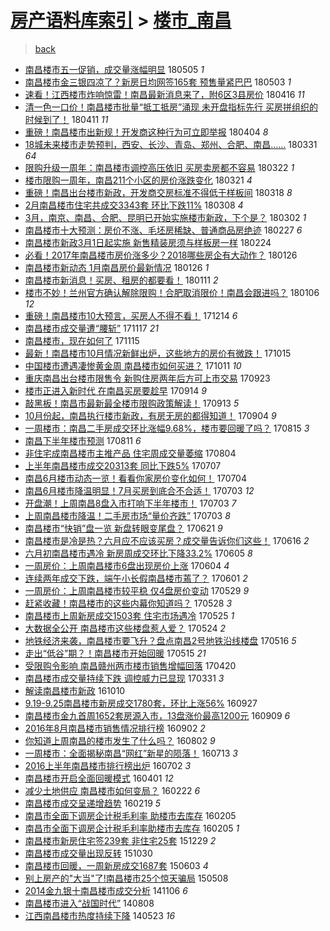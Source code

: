 [房产语料库索引](../../README.md)  > [楼市_南昌](楼市_南昌.md)
====
> [back](../README.md)

- [南昌楼市五一促销，成交量涨幅明显](http://jkwz.applinzi.com/ittc/7099676021571978256.html#%E5%8D%97%E6%98%8C%E6%A5%BC%E5%B8%82%E4%BA%94%E4%B8%80%E4%BF%83%E9%94%80%EF%BC%8C%E6%88%90%E4%BA%A4%E9%87%8F%E6%B6%A8%E5%B9%85%E6%98%8E%E6%98%BE) 180505 *1* 
- [南昌楼市金三银四凉了？新房日均网签165套 预售量紧巴巴](http://jkwz.applinzi.com/ittc/7098923072017138698.html#%E5%8D%97%E6%98%8C%E6%A5%BC%E5%B8%82%E9%87%91%E4%B8%89%E9%93%B6%E5%9B%9B%E5%87%89%E4%BA%86%EF%BC%9F%E6%96%B0%E6%88%BF%E6%97%A5%E5%9D%87%E7%BD%91%E7%AD%BE165%E5%A5%97+%E9%A2%84%E5%94%AE%E9%87%8F%E7%B4%A7%E5%B7%B4%E5%B7%B4) 180503 *1* 
- [速看！江西楼市炸响惊雷！南昌最新消息来了，附6区3县房价](http://jkwz.applinzi.com/ittc/7092534292599276550.html#%E9%80%9F%E7%9C%8B%EF%BC%81%E6%B1%9F%E8%A5%BF%E6%A5%BC%E5%B8%82%E7%82%B8%E5%93%8D%E6%83%8A%E9%9B%B7%EF%BC%81%E5%8D%97%E6%98%8C%E6%9C%80%E6%96%B0%E6%B6%88%E6%81%AF%E6%9D%A5%E4%BA%86%EF%BC%8C%E9%99%846%E5%8C%BA3%E5%8E%BF%E6%88%BF%E4%BB%B7) 180416 *11* 
- [清一色一口价！南昌楼市批量“抵工抵房”涌现 未开盘指标先行 买房拼组织的时候到了！](http://jkwz.applinzi.com/ittc/7090676772893099025.html#%E6%B8%85%E4%B8%80%E8%89%B2%E4%B8%80%E5%8F%A3%E4%BB%B7%EF%BC%81%E5%8D%97%E6%98%8C%E6%A5%BC%E5%B8%82%E6%89%B9%E9%87%8F%E2%80%9C%E6%8A%B5%E5%B7%A5%E6%8A%B5%E6%88%BF%E2%80%9D%E6%B6%8C%E7%8E%B0+%E6%9C%AA%E5%BC%80%E7%9B%98%E6%8C%87%E6%A0%87%E5%85%88%E8%A1%8C+%E4%B9%B0%E6%88%BF%E6%8B%BC%E7%BB%84%E7%BB%87%E7%9A%84%E6%97%B6%E5%80%99%E5%88%B0%E4%BA%86%EF%BC%81) 180411 *11* 
- [重磅！南昌楼市出新规！开发商这种行为可立即举报](http://jkwz.applinzi.com/ittc/7088209168723084294.html#%E9%87%8D%E7%A3%85%EF%BC%81%E5%8D%97%E6%98%8C%E6%A5%BC%E5%B8%82%E5%87%BA%E6%96%B0%E8%A7%84%EF%BC%81%E5%BC%80%E5%8F%91%E5%95%86%E8%BF%99%E7%A7%8D%E8%A1%8C%E4%B8%BA%E5%8F%AF%E7%AB%8B%E5%8D%B3%E4%B8%BE%E6%8A%A5) 180404 *8* 
- [18城未来楼市走势预判，西安、长沙、青岛、郑州、合肥、南昌……](http://jkwz.applinzi.com/ittc/7086338269770155025.html#18%E5%9F%8E%E6%9C%AA%E6%9D%A5%E6%A5%BC%E5%B8%82%E8%B5%B0%E5%8A%BF%E9%A2%84%E5%88%A4%EF%BC%8C%E8%A5%BF%E5%AE%89%E3%80%81%E9%95%BF%E6%B2%99%E3%80%81%E9%9D%92%E5%B2%9B%E3%80%81%E9%83%91%E5%B7%9E%E3%80%81%E5%90%88%E8%82%A5%E3%80%81%E5%8D%97%E6%98%8C%E2%80%A6%E2%80%A6) 180331 *64* 
- [限购升级一周年：南昌楼市调控高压依旧 买房卖房都不容易](http://jkwz.applinzi.com/ittc/7083337311930811408.html#%E9%99%90%E8%B4%AD%E5%8D%87%E7%BA%A7%E4%B8%80%E5%91%A8%E5%B9%B4%EF%BC%9A%E5%8D%97%E6%98%8C%E6%A5%BC%E5%B8%82%E8%B0%83%E6%8E%A7%E9%AB%98%E5%8E%8B%E4%BE%9D%E6%97%A7+%E4%B9%B0%E6%88%BF%E5%8D%96%E6%88%BF%E9%83%BD%E4%B8%8D%E5%AE%B9%E6%98%93) 180322 *1* 
- [楼市限购一周年，南昌211个小区的房价涨跌变化](http://jkwz.applinzi.com/ittc/7082935100990030854.html#%E6%A5%BC%E5%B8%82%E9%99%90%E8%B4%AD%E4%B8%80%E5%91%A8%E5%B9%B4%EF%BC%8C%E5%8D%97%E6%98%8C211%E4%B8%AA%E5%B0%8F%E5%8C%BA%E7%9A%84%E6%88%BF%E4%BB%B7%E6%B6%A8%E8%B7%8C%E5%8F%98%E5%8C%96) 180321 *4* 
- [重磅！南昌出台楼市新政，开发商交房标准不得低于样板间](http://jkwz.applinzi.com/ittc/7081929915702445072.html#%E9%87%8D%E7%A3%85%EF%BC%81%E5%8D%97%E6%98%8C%E5%87%BA%E5%8F%B0%E6%A5%BC%E5%B8%82%E6%96%B0%E6%94%BF%EF%BC%8C%E5%BC%80%E5%8F%91%E5%95%86%E4%BA%A4%E6%88%BF%E6%A0%87%E5%87%86%E4%B8%8D%E5%BE%97%E4%BD%8E%E4%BA%8E%E6%A0%B7%E6%9D%BF%E9%97%B4) 180318 *8* 
- [2月南昌楼市住宅共成交3343套 环比下跌11%](http://jkwz.applinzi.com/ittc/7078158048453723142.html#2%E6%9C%88%E5%8D%97%E6%98%8C%E6%A5%BC%E5%B8%82%E4%BD%8F%E5%AE%85%E5%85%B1%E6%88%90%E4%BA%A43343%E5%A5%97+%E7%8E%AF%E6%AF%94%E4%B8%8B%E8%B7%8C11%25) 180308 *4* 
- [3月，南京、南昌、合肥、昆明已开始实施楼市新政，下个是？](http://jkwz.applinzi.com/ittc/7075928528216654858.html#3%E6%9C%88%EF%BC%8C%E5%8D%97%E4%BA%AC%E3%80%81%E5%8D%97%E6%98%8C%E3%80%81%E5%90%88%E8%82%A5%E3%80%81%E6%98%86%E6%98%8E%E5%B7%B2%E5%BC%80%E5%A7%8B%E5%AE%9E%E6%96%BD%E6%A5%BC%E5%B8%82%E6%96%B0%E6%94%BF%EF%BC%8C%E4%B8%8B%E4%B8%AA%E6%98%AF%EF%BC%9F) 180302 *1* 
- [南昌楼市十大预测：房价不涨、毛坯房稀缺、普通商品房绝迹](http://jkwz.applinzi.com/ittc/7074815145346073617.html#%E5%8D%97%E6%98%8C%E6%A5%BC%E5%B8%82%E5%8D%81%E5%A4%A7%E9%A2%84%E6%B5%8B%EF%BC%9A%E6%88%BF%E4%BB%B7%E4%B8%8D%E6%B6%A8%E3%80%81%E6%AF%9B%E5%9D%AF%E6%88%BF%E7%A8%80%E7%BC%BA%E3%80%81%E6%99%AE%E9%80%9A%E5%95%86%E5%93%81%E6%88%BF%E7%BB%9D%E8%BF%B9) 180227 *6* 
- [南昌楼市新政3月1日起实施 新售精装房须与样板房一样](http://jkwz.applinzi.com/ittc/7073539866539590662.html#%E5%8D%97%E6%98%8C%E6%A5%BC%E5%B8%82%E6%96%B0%E6%94%BF3%E6%9C%881%E6%97%A5%E8%B5%B7%E5%AE%9E%E6%96%BD+%E6%96%B0%E5%94%AE%E7%B2%BE%E8%A3%85%E6%88%BF%E9%A1%BB%E4%B8%8E%E6%A0%B7%E6%9D%BF%E6%88%BF%E4%B8%80%E6%A0%B7) 180224  
- [必看！2017年南昌楼市房价涨多少？2018哪些房企有大动作？](http://jkwz.applinzi.com/ittc/7062893778170283025.html#%E5%BF%85%E7%9C%8B%EF%BC%812017%E5%B9%B4%E5%8D%97%E6%98%8C%E6%A5%BC%E5%B8%82%E6%88%BF%E4%BB%B7%E6%B6%A8%E5%A4%9A%E5%B0%91%EF%BC%9F2018%E5%93%AA%E4%BA%9B%E6%88%BF%E4%BC%81%E6%9C%89%E5%A4%A7%E5%8A%A8%E4%BD%9C%EF%BC%9F) 180126  
- [南昌楼市新动态 1月南昌房价最新情况](http://jkwz.applinzi.com/ittc/7062860214158492688.html#%E5%8D%97%E6%98%8C%E6%A5%BC%E5%B8%82%E6%96%B0%E5%8A%A8%E6%80%81+1%E6%9C%88%E5%8D%97%E6%98%8C%E6%88%BF%E4%BB%B7%E6%9C%80%E6%96%B0%E6%83%85%E5%86%B5) 180126 *1* 
- [南昌楼市新消息！买房、租房的都要看！](http://jkwz.applinzi.com/ittc/7057345531028702214.html#%E5%8D%97%E6%98%8C%E6%A5%BC%E5%B8%82%E6%96%B0%E6%B6%88%E6%81%AF%EF%BC%81%E4%B9%B0%E6%88%BF%E3%80%81%E7%A7%9F%E6%88%BF%E7%9A%84%E9%83%BD%E8%A6%81%E7%9C%8B%EF%BC%81) 180111 *2* 
- [楼市不妙！兰州官方确认解除限购！合肥取消限价！南昌会跟进吗？](http://jkwz.applinzi.com/ittc/7055431825915118602.html#%E6%A5%BC%E5%B8%82%E4%B8%8D%E5%A6%99%EF%BC%81%E5%85%B0%E5%B7%9E%E5%AE%98%E6%96%B9%E7%A1%AE%E8%AE%A4%E8%A7%A3%E9%99%A4%E9%99%90%E8%B4%AD%EF%BC%81%E5%90%88%E8%82%A5%E5%8F%96%E6%B6%88%E9%99%90%E4%BB%B7%EF%BC%81%E5%8D%97%E6%98%8C%E4%BC%9A%E8%B7%9F%E8%BF%9B%E5%90%97%EF%BC%9F) 180106 *12* 
- [重磅！南昌楼市10大预言，买房人不得不看！](http://jkwz.applinzi.com/ittc/7046607627771970576.html#%E9%87%8D%E7%A3%85%EF%BC%81%E5%8D%97%E6%98%8C%E6%A5%BC%E5%B8%8210%E5%A4%A7%E9%A2%84%E8%A8%80%EF%BC%8C%E4%B9%B0%E6%88%BF%E4%BA%BA%E4%B8%8D%E5%BE%97%E4%B8%8D%E7%9C%8B%EF%BC%81) 171214 *6* 
- [南昌楼市成交量遭“腰斩”](http://jkwz.applinzi.com/ittc/7036844938350822417.html#%E5%8D%97%E6%98%8C%E6%A5%BC%E5%B8%82%E6%88%90%E4%BA%A4%E9%87%8F%E9%81%AD%E2%80%9C%E8%85%B0%E6%96%A9%E2%80%9D) 171117 *21* 
- [南昌楼市，现在如何了](http://jkwz.applinzi.com/ittc/7036147449901614097.html#%E5%8D%97%E6%98%8C%E6%A5%BC%E5%B8%82%EF%BC%8C%E7%8E%B0%E5%9C%A8%E5%A6%82%E4%BD%95%E4%BA%86) 171115  
- [最新！南昌楼市10月情况新鲜出炉，这些地方的房价有微跌！](http://jkwz.applinzi.com/ittc/7024716283168424976.html#%E6%9C%80%E6%96%B0%EF%BC%81%E5%8D%97%E6%98%8C%E6%A5%BC%E5%B8%8210%E6%9C%88%E6%83%85%E5%86%B5%E6%96%B0%E9%B2%9C%E5%87%BA%E7%82%89%EF%BC%8C%E8%BF%99%E4%BA%9B%E5%9C%B0%E6%96%B9%E7%9A%84%E6%88%BF%E4%BB%B7%E6%9C%89%E5%BE%AE%E8%B7%8C%EF%BC%81) 171015  
- [中国楼市遭遇凄惨黄金周 南昌楼市如何买进？](http://jkwz.applinzi.com/ittc/7023110273609761809.html#%E4%B8%AD%E5%9B%BD%E6%A5%BC%E5%B8%82%E9%81%AD%E9%81%87%E5%87%84%E6%83%A8%E9%BB%84%E9%87%91%E5%91%A8+%E5%8D%97%E6%98%8C%E6%A5%BC%E5%B8%82%E5%A6%82%E4%BD%95%E4%B9%B0%E8%BF%9B%EF%BC%9F) 171011 *10* 
- [重庆南昌出台楼市限售令 新购住房两年后方可上市交易](http://jkwz.applinzi.com/ittc/7016408591257568273.html#%E9%87%8D%E5%BA%86%E5%8D%97%E6%98%8C%E5%87%BA%E5%8F%B0%E6%A5%BC%E5%B8%82%E9%99%90%E5%94%AE%E4%BB%A4+%E6%96%B0%E8%B4%AD%E4%BD%8F%E6%88%BF%E4%B8%A4%E5%B9%B4%E5%90%8E%E6%96%B9%E5%8F%AF%E4%B8%8A%E5%B8%82%E4%BA%A4%E6%98%93) 170923  
- [楼市正进入新时代 在南昌买房要趁早](http://jkwz.applinzi.com/ittc/7013175975083508752.html#%E6%A5%BC%E5%B8%82%E6%AD%A3%E8%BF%9B%E5%85%A5%E6%96%B0%E6%97%B6%E4%BB%A3+%E5%9C%A8%E5%8D%97%E6%98%8C%E4%B9%B0%E6%88%BF%E8%A6%81%E8%B6%81%E6%97%A9) 170914 *9* 
- [敲黑板！南昌市最新最全楼市限购政策解读！](http://jkwz.applinzi.com/ittc/7012703957837939729.html#%E6%95%B2%E9%BB%91%E6%9D%BF%EF%BC%81%E5%8D%97%E6%98%8C%E5%B8%82%E6%9C%80%E6%96%B0%E6%9C%80%E5%85%A8%E6%A5%BC%E5%B8%82%E9%99%90%E8%B4%AD%E6%94%BF%E7%AD%96%E8%A7%A3%E8%AF%BB%EF%BC%81) 170913 *5* 
- [10月份起，南昌执行楼市新政，有房无房的都得知道！](http://jkwz.applinzi.com/ittc/7009466993030464529.html#10%E6%9C%88%E4%BB%BD%E8%B5%B7%EF%BC%8C%E5%8D%97%E6%98%8C%E6%89%A7%E8%A1%8C%E6%A5%BC%E5%B8%82%E6%96%B0%E6%94%BF%EF%BC%8C%E6%9C%89%E6%88%BF%E6%97%A0%E6%88%BF%E7%9A%84%E9%83%BD%E5%BE%97%E7%9F%A5%E9%81%93%EF%BC%81) 170904 *9* 
- [一周楼市：南昌二手房成交环比涨幅9.68%，楼市要回暖了吗？](http://jkwz.applinzi.com/ittc/7001970475851596816.html#%E4%B8%80%E5%91%A8%E6%A5%BC%E5%B8%82%EF%BC%9A%E5%8D%97%E6%98%8C%E4%BA%8C%E6%89%8B%E6%88%BF%E6%88%90%E4%BA%A4%E7%8E%AF%E6%AF%94%E6%B6%A8%E5%B9%859.68%25%EF%BC%8C%E6%A5%BC%E5%B8%82%E8%A6%81%E5%9B%9E%E6%9A%96%E4%BA%86%E5%90%97%EF%BC%9F) 170815 *3* 
- [南昌下半年楼市预测](http://jkwz.applinzi.com/ittc/7000553817186501648.html#%E5%8D%97%E6%98%8C%E4%B8%8B%E5%8D%8A%E5%B9%B4%E6%A5%BC%E5%B8%82%E9%A2%84%E6%B5%8B) 170811 *6* 
- [非住宅成南昌楼市主推产品 住宅周成交量萎缩](http://jkwz.applinzi.com/ittc/6997835497198863376.html#%E9%9D%9E%E4%BD%8F%E5%AE%85%E6%88%90%E5%8D%97%E6%98%8C%E6%A5%BC%E5%B8%82%E4%B8%BB%E6%8E%A8%E4%BA%A7%E5%93%81+%E4%BD%8F%E5%AE%85%E5%91%A8%E6%88%90%E4%BA%A4%E9%87%8F%E8%90%8E%E7%BC%A9) 170804  
- [上半年南昌楼市成交20313套 同比下跌5%](http://jkwz.applinzi.com/ittc/6987494061991527441.html#%E4%B8%8A%E5%8D%8A%E5%B9%B4%E5%8D%97%E6%98%8C%E6%A5%BC%E5%B8%82%E6%88%90%E4%BA%A420313%E5%A5%97+%E5%90%8C%E6%AF%94%E4%B8%8B%E8%B7%8C5%25) 170707  
- [南昌6月楼市动态一览！看看你家房价变化如何！](http://jkwz.applinzi.com/ittc/6986496504595219461.html#%E5%8D%97%E6%98%8C6%E6%9C%88%E6%A5%BC%E5%B8%82%E5%8A%A8%E6%80%81%E4%B8%80%E8%A7%88%EF%BC%81%E7%9C%8B%E7%9C%8B%E4%BD%A0%E5%AE%B6%E6%88%BF%E4%BB%B7%E5%8F%98%E5%8C%96%E5%A6%82%E4%BD%95%EF%BC%81) 170704  
- [南昌6月楼市降温明显！7月买房到底合不合适！](http://jkwz.applinzi.com/ittc/6986122429637067781.html#%E5%8D%97%E6%98%8C6%E6%9C%88%E6%A5%BC%E5%B8%82%E9%99%8D%E6%B8%A9%E6%98%8E%E6%98%BE%EF%BC%817%E6%9C%88%E4%B9%B0%E6%88%BF%E5%88%B0%E5%BA%95%E5%90%88%E4%B8%8D%E5%90%88%E9%80%82%EF%BC%81) 170703 *12* 
- [开盘潮！上周南昌8盘入市打响下半年楼市！](http://jkwz.applinzi.com/ittc/6986104553429533700.html#%E5%BC%80%E7%9B%98%E6%BD%AE%EF%BC%81%E4%B8%8A%E5%91%A8%E5%8D%97%E6%98%8C8%E7%9B%98%E5%85%A5%E5%B8%82%E6%89%93%E5%93%8D%E4%B8%8B%E5%8D%8A%E5%B9%B4%E6%A5%BC%E5%B8%82%EF%BC%81) 170703 *7* 
- [上周南昌楼市降温！二手房市场“量价齐跌”](http://jkwz.applinzi.com/ittc/6986074510670169092.html#%E4%B8%8A%E5%91%A8%E5%8D%97%E6%98%8C%E6%A5%BC%E5%B8%82%E9%99%8D%E6%B8%A9%EF%BC%81%E4%BA%8C%E6%89%8B%E6%88%BF%E5%B8%82%E5%9C%BA%E2%80%9C%E9%87%8F%E4%BB%B7%E9%BD%90%E8%B7%8C%E2%80%9D) 170703 *8* 
- [南昌楼市“快销”盘一览 新盘转眼变尾盘？](http://jkwz.applinzi.com/ittc/6981665223487259652.html#%E5%8D%97%E6%98%8C%E6%A5%BC%E5%B8%82%E2%80%9C%E5%BF%AB%E9%94%80%E2%80%9D%E7%9B%98%E4%B8%80%E8%A7%88+%E6%96%B0%E7%9B%98%E8%BD%AC%E7%9C%BC%E5%8F%98%E5%B0%BE%E7%9B%98%EF%BC%9F) 170621 *9* 
- [南昌楼市是冷是热？六月应不应该买房？成交量告诉你们这些！](http://jkwz.applinzi.com/ittc/6979803081356084228.html#%E5%8D%97%E6%98%8C%E6%A5%BC%E5%B8%82%E6%98%AF%E5%86%B7%E6%98%AF%E7%83%AD%EF%BC%9F%E5%85%AD%E6%9C%88%E5%BA%94%E4%B8%8D%E5%BA%94%E8%AF%A5%E4%B9%B0%E6%88%BF%EF%BC%9F%E6%88%90%E4%BA%A4%E9%87%8F%E5%91%8A%E8%AF%89%E4%BD%A0%E4%BB%AC%E8%BF%99%E4%BA%9B%EF%BC%81) 170616 *2* 
- [六月初南昌楼市遇冷 新房周成交环比下降33.2%](http://jkwz.applinzi.com/ittc/6975701460602848261.html#%E5%85%AD%E6%9C%88%E5%88%9D%E5%8D%97%E6%98%8C%E6%A5%BC%E5%B8%82%E9%81%87%E5%86%B7+%E6%96%B0%E6%88%BF%E5%91%A8%E6%88%90%E4%BA%A4%E7%8E%AF%E6%AF%94%E4%B8%8B%E9%99%8D33.2%25) 170605 *8* 
- [一周房价：上周南昌楼市6盘出现房价上涨](http://jkwz.applinzi.com/ittc/6975448152541758468.html#%E4%B8%80%E5%91%A8%E6%88%BF%E4%BB%B7%EF%BC%9A%E4%B8%8A%E5%91%A8%E5%8D%97%E6%98%8C%E6%A5%BC%E5%B8%826%E7%9B%98%E5%87%BA%E7%8E%B0%E6%88%BF%E4%BB%B7%E4%B8%8A%E6%B6%A8) 170604 *4* 
- [连续两年成交下跌，端午小长假南昌楼市蔫了？](http://jkwz.applinzi.com/ittc/6974127267302081541.html#%E8%BF%9E%E7%BB%AD%E4%B8%A4%E5%B9%B4%E6%88%90%E4%BA%A4%E4%B8%8B%E8%B7%8C%EF%BC%8C%E7%AB%AF%E5%8D%88%E5%B0%8F%E9%95%BF%E5%81%87%E5%8D%97%E6%98%8C%E6%A5%BC%E5%B8%82%E8%94%AB%E4%BA%86%EF%BC%9F) 170601 *2* 
- [一周房价：上周南昌楼市较平稳 仅4盘房价变动](http://jkwz.applinzi.com/ittc/6973220939230610437.html#%E4%B8%80%E5%91%A8%E6%88%BF%E4%BB%B7%EF%BC%9A%E4%B8%8A%E5%91%A8%E5%8D%97%E6%98%8C%E6%A5%BC%E5%B8%82%E8%BE%83%E5%B9%B3%E7%A8%B3+%E4%BB%854%E7%9B%98%E6%88%BF%E4%BB%B7%E5%8F%98%E5%8A%A8) 170529 *9* 
- [赶紧收藏！南昌楼市的这些内幕你知道吗？](http://jkwz.applinzi.com/ittc/6972608250678608900.html#%E8%B5%B6%E7%B4%A7%E6%94%B6%E8%97%8F%EF%BC%81%E5%8D%97%E6%98%8C%E6%A5%BC%E5%B8%82%E7%9A%84%E8%BF%99%E4%BA%9B%E5%86%85%E5%B9%95%E4%BD%A0%E7%9F%A5%E9%81%93%E5%90%97%EF%BC%9F) 170528 *3* 
- [南昌楼市上周新房成交1503套 住宅市场遇冷](http://jkwz.applinzi.com/ittc/6971536060243772420.html#%E5%8D%97%E6%98%8C%E6%A5%BC%E5%B8%82%E4%B8%8A%E5%91%A8%E6%96%B0%E6%88%BF%E6%88%90%E4%BA%A41503%E5%A5%97+%E4%BD%8F%E5%AE%85%E5%B8%82%E5%9C%BA%E9%81%87%E5%86%B7) 170525 *1* 
- [大数据全公开 南昌楼市这些楼盘惹人爱？](http://jkwz.applinzi.com/ittc/6971194503061849093.html#%E5%A4%A7%E6%95%B0%E6%8D%AE%E5%85%A8%E5%85%AC%E5%BC%80+%E5%8D%97%E6%98%8C%E6%A5%BC%E5%B8%82%E8%BF%99%E4%BA%9B%E6%A5%BC%E7%9B%98%E6%83%B9%E4%BA%BA%E7%88%B1%EF%BC%9F) 170524 *2* 
- [地铁经济来袭，南昌楼市要飞升？盘点南昌2号地铁沿线楼盘](http://jkwz.applinzi.com/ittc/6968267051108926469.html#%E5%9C%B0%E9%93%81%E7%BB%8F%E6%B5%8E%E6%9D%A5%E8%A2%AD%EF%BC%8C%E5%8D%97%E6%98%8C%E6%A5%BC%E5%B8%82%E8%A6%81%E9%A3%9E%E5%8D%87%EF%BC%9F%E7%9B%98%E7%82%B9%E5%8D%97%E6%98%8C2%E5%8F%B7%E5%9C%B0%E9%93%81%E6%B2%BF%E7%BA%BF%E6%A5%BC%E7%9B%98) 170516 *5* 
- [走出“低谷”期？！南昌楼市开始回暖](http://jkwz.applinzi.com/ittc/6967883838108746757.html#%E8%B5%B0%E5%87%BA%E2%80%9C%E4%BD%8E%E8%B0%B7%E2%80%9D%E6%9C%9F%EF%BC%9F%EF%BC%81%E5%8D%97%E6%98%8C%E6%A5%BC%E5%B8%82%E5%BC%80%E5%A7%8B%E5%9B%9E%E6%9A%96) 170515 *21* 
- [受限购令影响 南昌赣州两市楼市销售增幅回落](http://jkwz.applinzi.com/ittc/6958667679379489796.html#%E5%8F%97%E9%99%90%E8%B4%AD%E4%BB%A4%E5%BD%B1%E5%93%8D+%E5%8D%97%E6%98%8C%E8%B5%A3%E5%B7%9E%E4%B8%A4%E5%B8%82%E6%A5%BC%E5%B8%82%E9%94%80%E5%94%AE%E5%A2%9E%E5%B9%85%E5%9B%9E%E8%90%BD) 170420  
- [南昌楼市成交量持续下跌 调控威力已显现](http://jkwz.applinzi.com/ittc/6951118382626767877.html#%E5%8D%97%E6%98%8C%E6%A5%BC%E5%B8%82%E6%88%90%E4%BA%A4%E9%87%8F%E6%8C%81%E7%BB%AD%E4%B8%8B%E8%B7%8C+%E8%B0%83%E6%8E%A7%E5%A8%81%E5%8A%9B%E5%B7%B2%E6%98%BE%E7%8E%B0) 170331 *3* 
- [解读南昌楼市新政](http://jkwz.applinzi.com/ittc/6887510835051627524.html#%E8%A7%A3%E8%AF%BB%E5%8D%97%E6%98%8C%E6%A5%BC%E5%B8%82%E6%96%B0%E6%94%BF) 161010  
- [9.19-9.25南昌楼市新房成交1780套，环比上涨56%](http://jkwz.applinzi.com/ittc/6882478534102090756.html#9.19-9.25%E5%8D%97%E6%98%8C%E6%A5%BC%E5%B8%82%E6%96%B0%E6%88%BF%E6%88%90%E4%BA%A41780%E5%A5%97%EF%BC%8C%E7%8E%AF%E6%AF%94%E4%B8%8A%E6%B6%A856%25) 160927  
- [南昌楼市金九首周1652套房源入市，13盘涨价最高1200元](http://jkwz.applinzi.com/ittc/6875794784286934021.html#%E5%8D%97%E6%98%8C%E6%A5%BC%E5%B8%82%E9%87%91%E4%B9%9D%E9%A6%96%E5%91%A81652%E5%A5%97%E6%88%BF%E6%BA%90%E5%85%A5%E5%B8%82%EF%BC%8C13%E7%9B%98%E6%B6%A8%E4%BB%B7%E6%9C%80%E9%AB%981200%E5%85%83) 160909 *6* 
- [2016年8月南昌楼市销售情况排行榜](http://jkwz.applinzi.com/ittc/6873292272988324868.html#2016%E5%B9%B48%E6%9C%88%E5%8D%97%E6%98%8C%E6%A5%BC%E5%B8%82%E9%94%80%E5%94%AE%E6%83%85%E5%86%B5%E6%8E%92%E8%A1%8C%E6%A6%9C) 160902 *2* 
- [你知道上周南昌的楼市发生了什么吗？](http://jkwz.applinzi.com/ittc/6861817262188790788.html#%E4%BD%A0%E7%9F%A5%E9%81%93%E4%B8%8A%E5%91%A8%E5%8D%97%E6%98%8C%E7%9A%84%E6%A5%BC%E5%B8%82%E5%8F%91%E7%94%9F%E4%BA%86%E4%BB%80%E4%B9%88%E5%90%97%EF%BC%9F) 160802 *9* 
- [一周楼市：全面揭秘南昌“网红”新星的陨落！](http://jkwz.applinzi.com/ittc/6853975356717138949.html#%E4%B8%80%E5%91%A8%E6%A5%BC%E5%B8%82%EF%BC%9A%E5%85%A8%E9%9D%A2%E6%8F%AD%E7%A7%98%E5%8D%97%E6%98%8C%E2%80%9C%E7%BD%91%E7%BA%A2%E2%80%9D%E6%96%B0%E6%98%9F%E7%9A%84%E9%99%A8%E8%90%BD%EF%BC%81) 160713 *3* 
- [2016上半年南昌楼市排行榜出炉](http://jkwz.applinzi.com/ittc/6850247543606477829.html#2016%E4%B8%8A%E5%8D%8A%E5%B9%B4%E5%8D%97%E6%98%8C%E6%A5%BC%E5%B8%82%E6%8E%92%E8%A1%8C%E6%A6%9C%E5%87%BA%E7%82%89) 160702 *3* 
- [南昌楼市开启全面回暖模式](http://jkwz.applinzi.com/ittc/6816010875555021828.html#%E5%8D%97%E6%98%8C%E6%A5%BC%E5%B8%82%E5%BC%80%E5%90%AF%E5%85%A8%E9%9D%A2%E5%9B%9E%E6%9A%96%E6%A8%A1%E5%BC%8F) 160401 *12* 
- [减少土地供应 南昌楼市如何变局？](http://jkwz.applinzi.com/ittc/6801530179981673476.html#%E5%87%8F%E5%B0%91%E5%9C%9F%E5%9C%B0%E4%BE%9B%E5%BA%94+%E5%8D%97%E6%98%8C%E6%A5%BC%E5%B8%82%E5%A6%82%E4%BD%95%E5%8F%98%E5%B1%80%EF%BC%9F) 160222 *6* 
- [南昌楼市成交呈递增趋势](http://jkwz.applinzi.com/ittc/6800442784880264196.html#%E5%8D%97%E6%98%8C%E6%A5%BC%E5%B8%82%E6%88%90%E4%BA%A4%E5%91%88%E9%80%92%E5%A2%9E%E8%B6%8B%E5%8A%BF) 160219 *5* 
- [南昌市全面下调房企计税毛利率 助楼市去库存](http://jkwz.applinzi.com/ittc/6795316160014844933.html#%E5%8D%97%E6%98%8C%E5%B8%82%E5%85%A8%E9%9D%A2%E4%B8%8B%E8%B0%83%E6%88%BF%E4%BC%81%E8%AE%A1%E7%A8%8E%E6%AF%9B%E5%88%A9%E7%8E%87+%E5%8A%A9%E6%A5%BC%E5%B8%82%E5%8E%BB%E5%BA%93%E5%AD%98) 160205  
- [南昌市全面下调房企计税毛利率助楼市去库存](http://jkwz.applinzi.com/ittc/6795286230090646533.html#%E5%8D%97%E6%98%8C%E5%B8%82%E5%85%A8%E9%9D%A2%E4%B8%8B%E8%B0%83%E6%88%BF%E4%BC%81%E8%AE%A1%E7%A8%8E%E6%AF%9B%E5%88%A9%E7%8E%87%E5%8A%A9%E6%A5%BC%E5%B8%82%E5%8E%BB%E5%BA%93%E5%AD%98) 160205 *1* 
- [南昌楼市新房住宅签239套 非住宅25套](http://jkwz.applinzi.com/ittc/6781242413343572997.html#%E5%8D%97%E6%98%8C%E6%A5%BC%E5%B8%82%E6%96%B0%E6%88%BF%E4%BD%8F%E5%AE%85%E7%AD%BE239%E5%A5%97+%E9%9D%9E%E4%BD%8F%E5%AE%8525%E5%A5%97) 151229 *2* 
- [南昌楼市成交量出现反转](http://jkwz.applinzi.com/ittc/6758892843353097220.html#%E5%8D%97%E6%98%8C%E6%A5%BC%E5%B8%82%E6%88%90%E4%BA%A4%E9%87%8F%E5%87%BA%E7%8E%B0%E5%8F%8D%E8%BD%AC) 151030  
- [南昌楼市回暖，一周新房成交1687套](http://jkwz.applinzi.com/ittc/547650611416032178.html#%E5%8D%97%E6%98%8C%E6%A5%BC%E5%B8%82%E5%9B%9E%E6%9A%96%EF%BC%8C%E4%B8%80%E5%91%A8%E6%96%B0%E6%88%BF%E6%88%90%E4%BA%A41687%E5%A5%97) 150603 *4* 
- [别上房产的&quot;大当&quot;了!南昌楼市25个惊天骗局](http://jkwz.applinzi.com/ittc/547650611405383356.html#%E5%88%AB%E4%B8%8A%E6%88%BF%E4%BA%A7%E7%9A%84%26quot%3B%E5%A4%A7%E5%BD%93%26quot%3B%E4%BA%86%21%E5%8D%97%E6%98%8C%E6%A5%BC%E5%B8%8225%E4%B8%AA%E6%83%8A%E5%A4%A9%E9%AA%97%E5%B1%80) 150508  
- [2014金九银十南昌楼市成交分析](http://jkwz.applinzi.com/ittc/547650611380219869.html#2014%E9%87%91%E4%B9%9D%E9%93%B6%E5%8D%81%E5%8D%97%E6%98%8C%E6%A5%BC%E5%B8%82%E6%88%90%E4%BA%A4%E5%88%86%E6%9E%90) 141106 *6* 
- [南昌楼市进入“战国时代”](http://jkwz.applinzi.com/ittc/547650611371197139.html#%E5%8D%97%E6%98%8C%E6%A5%BC%E5%B8%82%E8%BF%9B%E5%85%A5%E2%80%9C%E6%88%98%E5%9B%BD%E6%97%B6%E4%BB%A3%E2%80%9D) 140808  
- [江西南昌楼市热度持续下降](http://jkwz.applinzi.com/ittc/547650611365013635.html#%E6%B1%9F%E8%A5%BF%E5%8D%97%E6%98%8C%E6%A5%BC%E5%B8%82%E7%83%AD%E5%BA%A6%E6%8C%81%E7%BB%AD%E4%B8%8B%E9%99%8D) 140523 *16* 
